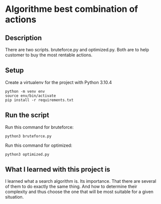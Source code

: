 # Algorithme best combination of actions

## Description

 There are two scripts. bruteforce.py and optimized.py.
 Both are to help customer to buy the most rentable actions.  

## Setup

Create a virtualenv for the project with Python 3.10.4  
    
```
python -m venv env 
source env/bin/activate
pip install -r requirements.txt 
```  

## Run the script  

Run this command for bruteforce:  

```
python3 bruteforce.py
```    
Run this command for optimized:  

```
python3 optimized.py
``` 

## What I learned with this project is

I learned what a search algorithm is. Its importance.
That there are several of them to do exactly the same thing.
And how to determine their complexity and thus choose the one that will be most suitable for a given situation.
